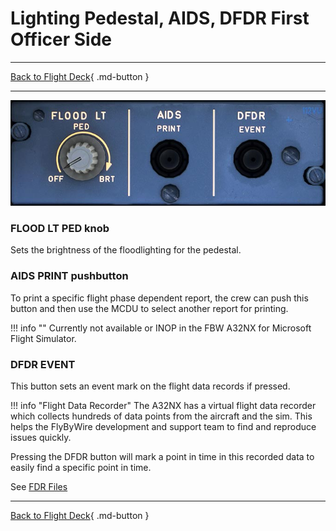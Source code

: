 # Lighting Pedestal, AIDS, DFDR First Officer Side

---

[Back to Flight Deck](../index.md){ .md-button }

---

![Pedestal Lighting, Aids and Dfdr Panel](../../../assets/a32nx-briefing/pedestal/Lighting-Aids-Dfdr-Panel.jpg "Pedestal Lighting, Aids and Dfdr Panel")

### FLOOD LT PED knob

Sets the brightness of the floodlighting for the pedestal.

### AIDS PRINT pushbutton

To print a specific flight phase dependent report, the crew can push this button and then use the MCDU to select another report for printing.

!!! info ""
    Currently not available or INOP in the FBW A32NX for Microsoft Flight Simulator.

### DFDR EVENT

This button sets an event mark on the flight data records if pressed.

!!! info "Flight Data Recorder"
    The A32NX has a virtual flight data recorder which collects hundreds of data points from the aircraft and the 
    sim. This helps the FlyByWire development and support team to find and reproduce issues quickly. 
    <p />
    Pressing the DFDR button will mark a point in time in this recorded data to easily find a specific point in time.
    <p />
    See [FDR Files](../../../../fbw-a32nx/support/index.md#fdr-files)



---

[Back to Flight Deck](../index.md){ .md-button }
